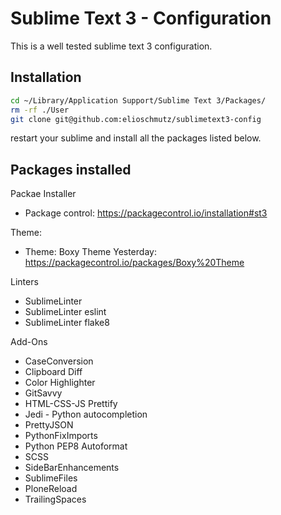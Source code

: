 Sublime Text 3 - Configuration
==============================
This is a well tested sublime text 3 configuration.

Installation
------------
```zsh
cd ~/Library/Application Support/Sublime Text 3/Packages/
rm -rf ./User
git clone git@github.com:elioschmutz/sublimetext3-config
```

restart your sublime and install all the packages listed below.

Packages installed
------------------
Packae Installer
- Package control: https://packagecontrol.io/installation#st3

Theme:
- Theme: Boxy Theme Yesterday: https://packagecontrol.io/packages/Boxy%20Theme

Linters
- SublimeLinter
- SublimeLinter eslint
- SublimeLinter flake8

Add-Ons
- CaseConversion
- Clipboard Diff
- Color Highlighter
- GitSavvy
- HTML-CSS-JS Prettify
- Jedi - Python autocompletion
- PrettyJSON
- PythonFixImports
- Python PEP8 Autoformat
- SCSS
- SideBarEnhancements
- SublimeFiles
- PloneReload
- TrailingSpaces
